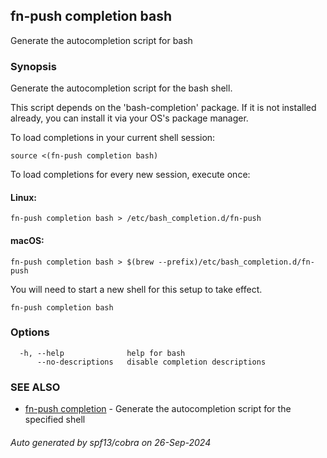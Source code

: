 ## fn-push completion bash

Generate the autocompletion script for bash

### Synopsis

Generate the autocompletion script for the bash shell.

This script depends on the 'bash-completion' package.
If it is not installed already, you can install it via your OS's package manager.

To load completions in your current shell session:

	source <(fn-push completion bash)

To load completions for every new session, execute once:

#### Linux:

	fn-push completion bash > /etc/bash_completion.d/fn-push

#### macOS:

	fn-push completion bash > $(brew --prefix)/etc/bash_completion.d/fn-push

You will need to start a new shell for this setup to take effect.


```
fn-push completion bash
```

### Options

```
  -h, --help              help for bash
      --no-descriptions   disable completion descriptions
```

### SEE ALSO

* [fn-push completion](fn-push_completion.md)	 - Generate the autocompletion script for the specified shell

###### Auto generated by spf13/cobra on 26-Sep-2024
